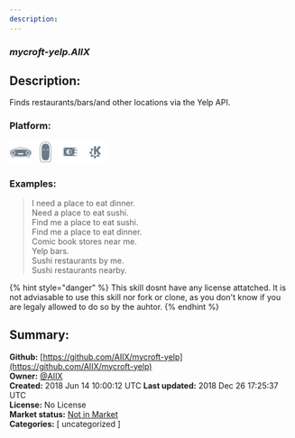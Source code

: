 ```yaml
---
description: 
---
```


### _mycroft-yelp.AIIX_  
## Description:  
Finds restaurants/bars/and other locations via the Yelp API.  
  
  
### Platform:  
 ![Mark I](../.gitbook/assets/mark-1-icon.png)  ![Mark II](../.gitbook/assets/mark-2-icon.png)  ![Picroft](../.gitbook/assets/picroft-icon.png)  ![plasmoid](../.gitbook/assets/kde.png)   
### Examples:  
> I need a place to eat dinner.  
> Need a place to eat sushi.  
> Find me a place to eat sushi.  
> Find me a place to eat dinner.  
> Comic book stores near me.  
> Yelp bars.  
> Sushi restaurants by me.  
> Sushi restaurants nearby.  
  
{% hint style="danger" %}
This skill dosnt have any license attatched. It is not adviasable to use this skill nor fork or clone, as you don't know if you are legaly allowed to do so by the auhtor.
{% endhint %}
  
## Summary:  
**Github:** [https://github.com/AIIX/mycroft-yelp](https://github.com/AIIX/mycroft-yelp)  
**Owner:** [@AIIX](https://github.com/AIIX)  
**Created:** 2018 Jun 14 10:00:12 UTC  **Last updated:** 2018 Dec 26 17:25:37 UTC  
**License:** No License  
**Market status:** [Not in Market](https://market.mycroft.ai/skill/)  
**Categories:** [ uncategorized ]   
